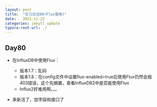 ```yaml
---
layout: post
title:  "实习日记80(Flux使用)"
date:   2021-11-22
categories: jekyll update
typora-root-url: ./
---
```


## Day80

- 在InfluxDB中使用Flux：

  - 版本1.7：乱码
  - 版本1.8：在config文件中设置flux-enabled=true后使用Flux仍然会报403错误，这个先搁置，查看InfluxDB2中是否能使用Flux
  - Influx2好难用啊。。。

- 来新活了，加字段和接口了

  

